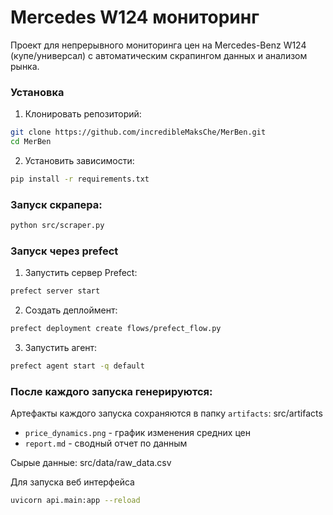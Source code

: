# Mercedes W124 мониторинг

Проект для непрерывного мониторинга цен на Mercedes-Benz W124 (купе/универсал) с автоматическим скрапингом данных и анализом рынка.


### Установка

1. Клонировать репозиторий:
```bash
git clone https://github.com/incredibleMaksChe/MerBen.git
cd MerBen
```
2. Установить зависимости:
```bash
pip install -r requirements.txt
```
### Запуск скрапера:
```bash
python src/scraper.py
```
### Запуск через prefect

1. Запустить сервер Prefect:
```bash
prefect server start
```
2. Создать деплоймент:
```bash
prefect deployment create flows/prefect_flow.py
```
3. Запустить агент:
```bash
prefect agent start -q default
```
### После каждого запуска генерируются:

Артефакты каждого запуска сохраняются в папку `artifacts`:
src/artifacts
- `price_dynamics.png` - график изменения средних цен
- `report.md` - сводный отчет по данным

Сырые данные: src/data/raw_data.csv

Для запуска веб интерфейса
```bash
uvicorn api.main:app --reload 
```